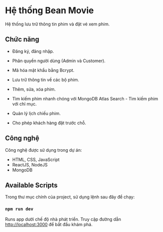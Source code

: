 # Hệ thống Bean Movie

Hệ thống lưu trữ thông tin phim và đặt vé xem phim.

## Chức năng
- Đăng ký, đăng nhập.
- Phân quyền người dùng (Admin và Customer).
- Mã hóa mật khẩu bằng Bcrypt.

- Lưu trữ thông tin về các bộ phim.
- Thêm, sửa, xóa phim.
- Tìm kiếm phim nhanh chóng với MongoDB Atlas Search - Tìm kiếm phim với chỉ mục.

- Quản lý lịch chiếu phim.
- Cho phép khách hàng đặt trước chỗ.

## Công nghệ

Công nghệ được sử dụng trong dự án:
- HTML, CSS, JavaScript
- ReactJS, NodeJS
- MongoDB

## Available Scripts

Trong thư mục chính của project, sử dụng lệnh sau đây để chạy:

### `npm run dev`

Runs app dưới chế độ nhà phát triển.
Truy cập đường dẫn [http://localhost:3000](http://localhost:3000) để bắt đầu khám phá.